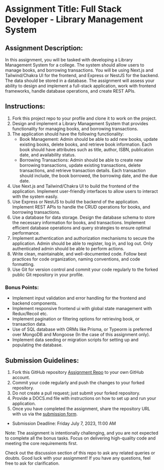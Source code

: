 # Assignment Title: Full Stack Developer - Library Management System

## Assignment Description:

In this assignment, you will be tasked with developing a Library Management System for a college. The system should allow users to manage books, and borrowing transactions. You will be using Next.js and Tailwind/Chakra UI for the frontend, and Express or NestJS for the backend. The data should be stored in a database. The assignment will assess your ability to design and implement a full-stack application, work with frontend frameworks, handle database operations, and create REST APIs.

## Instructions:

1. Fork this project repo to your profile and clone it to work on the project.
2. Design and implement a Library Management System that provides functionality for managing books, and borrowing transactions.
3. The application should have the following functionality:
   - Book Management: Admin should be able to add new books, update existing books, delete books, and retrieve book information. Each book should have attributes such as title, author, ISBN, publication date, and availability status.
   - Borrowing Transactions: Admin should be able to create new borrowing transactions, update existing transactions, delete transactions, and retrieve transaction details. Each transaction should include, the book borrowed, the borrowing date, and the due date.
4. Use Next.js and Tailwind/Chakra UI to build the frontend of the application. Implement user-friendly interfaces to allow users to interact with the system easily.
5. Use Express or NestJS to build the backend of the application. Implement REST APIs to handle the CRUD operations for books, and borrowing transactions.
6. Use a database for data storage. Design the database schema to store the necessary information for books, and transactions. Implement efficient database operations and query strategies to ensure optimal performance.
7. Implement authentication and authorization mechanisms to secure the application. Admin should be able to register, log in, and log out. Only authenticated admin should be able to perform actions.
8. Write clean, maintainable, and well-documented code. Follow best practices for code organization, naming conventions, and code formatting.
9. Use Git for version control and commit your code regularly to the forked public Git repository in your profile.

### Bonus Points:

- Implement input validation and error handling for the frontend and backend components.
- Implement responsive frontend ui with global state management with Redux/Recoil etc.
- Implement pagination or filtering options for retrieving book, or transaction data.
- Use of SQL database with ORMs like Prisma, or Typeorm is preferred over MongoDB and Mongoose (In the case of this assignment only).
- Implement data seeding or migration scripts for setting up and populating the database.

## Submission Guidelines:

1. Fork this GitHub repository [Assignment Repo](https://github.com/internsathi/fullstack-assignment) to your own GitHub account.
2. Commit your code regularly and push the changes to your forked repository.
3. Do not create a pull request; just submit your forked repository.
4. Provide a DOCS.md file with instructions on how to set up and run your application.
5. Once you have completed the assignment, share the repository URL with us via the [submission form](https://docs.google.com/forms/d/e/1FAIpQLSd49m7F_6oSXSI5RFQY_ps2CDQIt3i_iCqrPgzplbqIy8N4EA/viewform).

- Submission Deadline: Friday July 7, 2023, 11:00 AM

Note: The assignment is intentionally challenging, and you are not expected to complete all the bonus tasks. Focus on delivering high-quality code and meeting the core requirements first.

Check out the discussion section of this repo to ask any related queries or doubts. Good luck with your assignment! If you have any questions, feel free to ask for clarification.
